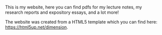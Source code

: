 This is my website, here you can find pdfs for my lecture notes, my research reports and expository essays, and a lot more!

The website was created from a HTML5 template which you can find here: https://html5up.net/dimension.
